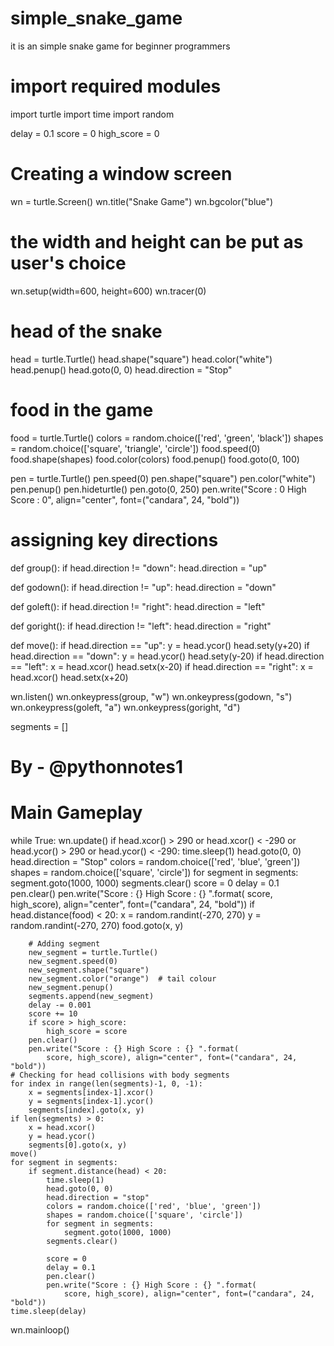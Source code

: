 # simple_snake_game
it is an simple snake game for beginner programmers
# import required modules
import turtle
import time
import random

delay = 0.1
score = 0
high_score = 0


# Creating a window screen
wn = turtle.Screen()
wn.title("Snake Game")
wn.bgcolor("blue")
# the width and height can be put as user's choice
wn.setup(width=600, height=600)
wn.tracer(0)

# head of the snake
head = turtle.Turtle()
head.shape("square")
head.color("white")
head.penup()
head.goto(0, 0)
head.direction = "Stop"

# food in the game
food = turtle.Turtle()
colors = random.choice(['red', 'green', 'black'])
shapes = random.choice(['square', 'triangle', 'circle'])
food.speed(0)
food.shape(shapes)
food.color(colors)
food.penup()
food.goto(0, 100)

pen = turtle.Turtle()
pen.speed(0)
pen.shape("square")
pen.color("white")
pen.penup()
pen.hideturtle()
pen.goto(0, 250)
pen.write("Score : 0  High Score : 0", align="center",
          font=("candara", 24, "bold"))


# assigning key directions
def group():
    if head.direction != "down":
        head.direction = "up"


def godown():
    if head.direction != "up":
        head.direction = "down"


def goleft():
    if head.direction != "right":
        head.direction = "left"


def goright():
    if head.direction != "left":
        head.direction = "right"


def move():
    if head.direction == "up":
        y = head.ycor()
        head.sety(y+20)
    if head.direction == "down":
        y = head.ycor()
        head.sety(y-20)
    if head.direction == "left":
        x = head.xcor()
        head.setx(x-20)
    if head.direction == "right":
        x = head.xcor()
        head.setx(x+20)


wn.listen()
wn.onkeypress(group, "w")
wn.onkeypress(godown, "s")
wn.onkeypress(goleft, "a")
wn.onkeypress(goright, "d")

segments = []

# By - @pythonnotes1
# Main Gameplay
while True:
    wn.update()
    if head.xcor() > 290 or head.xcor() < -290 or head.ycor() > 290 or head.ycor() < -290:
        time.sleep(1)
        head.goto(0, 0)
        head.direction = "Stop"
        colors = random.choice(['red', 'blue', 'green'])
        shapes = random.choice(['square', 'circle'])
        for segment in segments:
            segment.goto(1000, 1000)
        segments.clear()
        score = 0
        delay = 0.1
        pen.clear()
        pen.write("Score : {} High Score : {} ".format(
            score, high_score), align="center", font=("candara", 24, "bold"))
    if head.distance(food) < 20:
        x = random.randint(-270, 270)
        y = random.randint(-270, 270)
        food.goto(x, y)

        # Adding segment
        new_segment = turtle.Turtle()
        new_segment.speed(0)
        new_segment.shape("square")
        new_segment.color("orange")  # tail colour
        new_segment.penup()
        segments.append(new_segment)
        delay -= 0.001
        score += 10
        if score > high_score:
            high_score = score
        pen.clear()
        pen.write("Score : {} High Score : {} ".format(
            score, high_score), align="center", font=("candara", 24, "bold"))
    # Checking for head collisions with body segments
    for index in range(len(segments)-1, 0, -1):
        x = segments[index-1].xcor()
        y = segments[index-1].ycor()
        segments[index].goto(x, y)
    if len(segments) > 0:
        x = head.xcor()
        y = head.ycor()
        segments[0].goto(x, y)
    move()
    for segment in segments:
        if segment.distance(head) < 20:
            time.sleep(1)
            head.goto(0, 0)
            head.direction = "stop"
            colors = random.choice(['red', 'blue', 'green'])
            shapes = random.choice(['square', 'circle'])
            for segment in segments:
                segment.goto(1000, 1000)
            segments.clear()

            score = 0
            delay = 0.1
            pen.clear()
            pen.write("Score : {} High Score : {} ".format(
                score, high_score), align="center", font=("candara", 24, "bold"))
    time.sleep(delay)

wn.mainloop()
